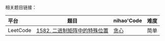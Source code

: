 

相关题目链接：

| 平台     | 题目                                                         | nihao'Code                                                   | 难度 |
| :------- | ------------------------------------------------------------ | ------------------------------------------------------------ | ---- |
| LeetCode | [1582. 二进制矩阵中的特殊位置](https://leetcode.cn/problems/special-positions-in-a-binary-matrix/) | [贪心](https://github.com/xuhaodong1/nihao_algorithmNotes/blob/master/LeetCode/Greed.swift) | 简单 |

